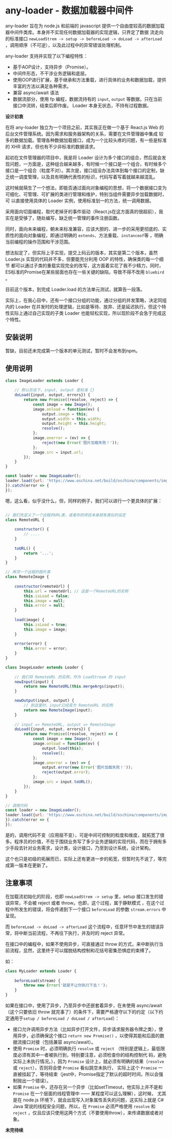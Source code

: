 # any-loader - 数据加载器中间件

any-loader 旨在为 node.js 和前端的 javascript 提供一个自由度较高的数据加载器中间件类库。本身并不实现任何数据加载器的实现逻辑，只界定了数据
流走向的标准接口 `newLoadStrem -> setup -> beforeLoad -> doLoad -> afterLoad` ，调用顺序（不可逆），以及此过程中的异常错误处理机制。

any-loader 支持并实现了以下编程特性：

- 基于AOP设计，支持异步（Promise）。
- 中间件形态，不干涉业务逻辑和底层。
- 使用OOP进行扩展，基于继承和方法重载，进行具体的业务和数据加载，提供丰富的方法以满足各种需求。
- 兼容 async/await 语法
- 数据流部分，使用 fp 编程，数据流持有的 `input`, `output` 等数据，只在当前接口中流转，结束后即作废。 Loader 本身无状态，不持有过程数据。

__设计初衷__

在将 any-loader 独立为一个项目之前，其实我正在做一个基于 React.js Web 的后台文件管理系统。因为需求和服务器架构的关系，需要在文件管理器中集成
较多的数据加载。管理各种数据加载接口，成为一个比较头疼的问题，有一些是标准的 XHR 请求，但也有不少非标准的数据请求。

起初在文件管理器的项目中，我是将 Loader 设计为多个接口的组合，然后就会发现问题，一方面是，这种组合越来越多，有时候一个接口是一个组合，有时候多个
接口是一个组合（粒度不对）。其次是，接口组没办法具体到每个接口的定制，缺乏统一调度管理，以及具有明确代表性的标识，代码写着写着就越来越混乱。

这时候就萌生了一个想法，即能否通过面向对象编程的思想，将一个数据接口变为可细化、可管理、可扩展的类进行管理和维护，特别当组件需要异步加载数据时，可
以直接使用具体的 Loader 实例，使用标准划一的方法，统一调用数据。

采用面向切面编程，取代老掉牙的事件驱动（React.js在这方面真的很超前），我实在是受够了，随处编写，缺乏统一管理的事件注册函数。

同时，面向未来编程，朝未来标准兼容，应该大胆的、进一步的采用更彻底的、实质性的面向对象编程，即通过明确的 `extends`、方法重载、`instanceof`等
，明确当前编程的操作范围和干涉范围。

想法拟定了，但实际上手实现，提交上码云的版本，其实是第二个版本，虽然 Loader.js 实现的代码并不多，但要能充分利用 OOP 的特性，确保类的每一个细节
都可以通过子类的重载实现完全的改写，这方面着实花了我不少精力，同时，ES标准的Promise在某些层面也存在一些关键的缺陷，导致不得不改用 `bluebird` 。

目前这个版本，到完成 Loader.load 的方法单元测试，就算告一段落。

实际上，在我心目中，还有一个接口分组的功能，通过分组的并发策略，决定同组内的 Loader 在并发时的处理逻辑，比如是等待、放弃、还是延迟执行。但这个特
性实际上通过自己实现的子类 Loader 也能轻松实现，所以现阶段不会急于完成这个特性。

## 安装说明

暂缺，目前还未完成第一个版本的单元测试，暂时不会发布到npm。

## 使用说明

```js
class ImageLoader extends Loader {
	
	// 默认形态下，input, output 是标准 {}
	doLoad({input, output, errors}) {
		return new Promise((resolve, reject) => {
			const image = new Image();
            image.onload = function(ev) {
                output.image = this;
                output.width = this.width;
                output.height = this.height;
                resolve();
            };
            image.onerror = (ev) => {
                reject(new Error('图片加载失败！'));
            };
            image.src = input.url;
		});
	}
}

const loader = new ImageLoader();
loader.load({url: 'https://www.oschina.net/build/oschina/components/imgs/header/logo.svg'}).then(({output}) => {
}).catch(error => {
});
```

嗯，这么看，似乎没什么，但，同样的例子，我们可以进行一个更具体的扩展：

```js

// 我们先定义了一个远程的URL类，或者你的项目本身就有类似的设定
class RemoteURL {
	
	constructor() {
		// ....
	}
	
	toURL() {
		return '...';
	}
}

// 再顶一个远程的图片类
class RemoteImage {
	
	constructor(remoteUrl) {
        this.url = remoteUrl; // 这是一个RemoteURL的实例
        this.isLoad = false;
        this.image = null;
        this.error = null;
    }
    
    load(image) {
		this.isLoad = true;
		this.image = image;
    }
    
    error(error) {
		this.error = error;
    }
}

class ImageLoader extends Loader {
	
	// 我们将 RemoteURL 的实例，作为 LoadStream 的 input
	newInput(input) {
        return new RemoteURL(this.mergeArgs(input));
    }

    newOutput(input, output) {
		// 到这里时，input已经变为 RemoteURL 的实例
        return new RemoteImage(input);
    }
    
    // input => RemoteURL, output => RemoteImage
    doLoad({input, output, errors}) {
        return new Promise((resolve, reject) => {
            const image = new Image();
            image.onload = function(ev) {
                output.load(this);
                resolve();
            };
            image.onerror = (ev) => {
            	output.error(new Error('图片加载失败！'));
            	reject(output.error);
            };
            image.src = input.toURL();
        });
    }
}

// 调用代码
const loader = new ImageLoader();
loader.load({url: 'https://www.oschina.net/build/oschina/components/imgs/header/logo.svg'}).then(({output}) => {
}).catch(error => {
});
```

是的，调用代码不变（应用层不变），可是中间可控制的粒度和维度，就拓宽了很多。程序员的价值，不在于围绕业务写了多少业务逻辑的实现代码，而在于拥有多
少手段去针对业务需求，设计类，设计接口，乃至到设计系统，设计架构。

这个也只是初级的拓展而已，实际上还有更进一步的拓宽，但暂时先不说了，等完成第一版本在更新了。

## 注意事项

在加载流初始化的阶段，也即 `newLoadStrem -> setup` 里，setup 接口发生的错误异常，不会被 reject 或者 throw。也即，这个过程，属于静默模式
，在这个过程中所发生的错误，将会传递到下一个接口 `beforeLoad` 的参数 `stream.errors` 中呈现。

而 `beforeLoad -> doLoad -> afterLoad` 这个流程中，任意环节中发生的错误异常，将中断当前流程，不再往下执行，并及时的 reject 异常。

在接口中的编程中，如果不使用异步，可直接通过 throw 的方式，来中断执行当前流程，显然，这里终于可以摆脱结构控制和花括号密集恐惧症的束缚了。

如：

```js
class MyLoader extends Loader {
	
	beforeLoad(stream) {
		throw new Error('就是不让你执行下去！');
	}
}
```

如果在接口中，使用了异步，乃至异步中还嵌套着异步，在未使用 async/await （这个只要依旧 throw 就完事了）的条件下，需要严格遵守以下的约定（以下约
定通用于`setup / beforeLoad / doLoad / afterLoad`）：

- 接口允许调用异步方法（比如异步打开文件，异步请求服务器令牌之类），使用异步，必须确保这个接口 `return new Promise()` ，以使得其能和后面的数
据流接口对接（包括兼容 async/await）。
- 使用 `Promise` 时，必须明确执行 `resolve` 或 `reject` （特别是逻辑上，最低限度必须有其中一者被执行到，特别要注意，必须检查你的结构控制代
码，避免实际上未执行情况。），因为 `Promise` 设计上，就必须有明确的结果（`resolve` 或 `reject`），否则将会使 `Promise` 看似跳空未执行，
实际上这个 `Promise` 一直被挂起了，等待结束（jest中，Promise指定了默认的超时时间，所以会强制抛出一个错误）。
- 如果 `Promise` 中，还存在另一个异步（比如setTimeout，他实际上并不是和 `Promise` 在一个层面的线程管理中 —— 某程度可以这么理解），这时候，
尤其是在 node.js 环境下，就会出现写入对象属性丢失的问题，这实际上就是 C# Java 常说的线程安全问题，所以，在 `Promise` 必须严格使用 
`resolve` 和 `reject` ，仅且应该只使用这两个方式（不要使用throw），来传递数据或者对象。

__未完待续__






